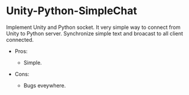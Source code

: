 # Unity-Python-SimpleChat

Implement Unity and Python socket. 
It very simple way to connect from Unity to Python server. Synchronize simple text and broacast to all client connected.
+ Pros:
  - Simple.

+ Cons:
  - Bugs eveywhere.
